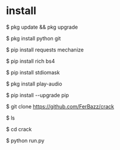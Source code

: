 # install
$ pkg update && pkg upgrade

$ pkg install python git

$ pip install requests mechanize

$ pip install rich bs4

$ pip install stdiomask

$ pkg install play-audio

$ pip install --upgrade pip

$ git clone https://github.com/FerBazz/crack

$ ls

$ cd crack

$ python run.py
